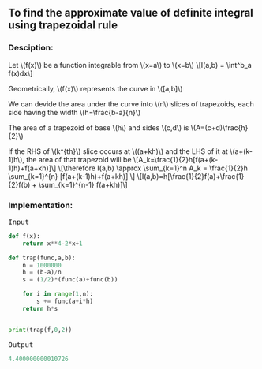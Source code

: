 <script type="text/javascript" src="https://cdnjs.cloudflare.com/ajax/libs/mathjax/2.7.0/MathJax.js?config=TeX-AMS_CHTML"></script>


## To find the approximate value of definite integral using trapezoidal rule


### Desciption:

Let \\(f(x)\\) be a function integrable from \\(x=a\\) to \\(x=b\\)
\\[I(a,b) = \int^b_a f(x)dx\\]

Geometrically, \\(f(x)\\) represents the curve in \\([a,b]\\)

We can devide the area under the curve into \\(n\\) slices of trapezoids, each side having the width \\(h=\frac{b-a}{n}\\)

The area of a trapezoid of base \\(h\\) and sides \\(c,d\\) is \\(A=(c+d)\frac{h}{2}\\)

If the RHS of \\(k^{th}\\) slice occurs at \\((a+kh)\\) and the LHS of it at \\(a+(k-1)h\\), the area of that trapezoid will be
\\[A_k=\frac{1}{2}h[f(a+(k-1)h)+f(a+kh)]\\]
\\[\therefore I(a,b) \approx \sum_{k=1}^n A_k = \frac{1}{2}h \sum_{k=1}^{n} [f(a+(k-1)h)+f(a+kh)] \\]
\\[I(a,b)=h[\frac{1}{2}f(a)+\frac{1}{2}f(b) + \sum_{k=1}^{n-1} f(a+kh)]\\]

### Implementation:

<kbd>Input</kbd>

```python
def f(x):
	return x**4-2*x+1

def trap(func,a,b):
	n = 1000000
	h = (b-a)/n
	s = (1/2)*(func(a)+func(b))

	for i in range(1,n):
		s += func(a+i*h)
	return h*s


print(trap(f,0,2))
```

<kbd>Output</kbd>

```python
4.400000000010726
```

